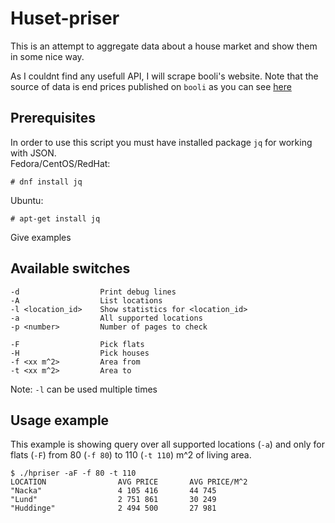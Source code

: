 # Huset-priser

This is an attempt to aggregate data about a house market and show them in some nice way.

As I couldnt find any usefull API, I will scrape booli's website. Note that the source of data is end prices published on `booli` as you can see [here](https://www.booli.se/slutpriser/nacka/76/)

## Prerequisites

In order to use this script you must have installed package `jq` for working with JSON.   
Fedora/CentOS/RedHat:   
```
# dnf install jq
``` 
Ubuntu:   
```
# apt-get install jq
```

Give examples


## Available switches

```
-d                  Print debug lines
-A                  List locations
-l <location_id>    Show statistics for <location_id>
-a                  All supported locations
-p <number>         Number of pages to check

-F                  Pick flats
-H                  Pick houses
-f <xx m^2>         Area from
-t <xx m^2>         Area to
```

Note: `-l` can be used multiple times


## Usage example

This example is showing query over all supported locations (`-a`) and only for flats (`-F`) from 80 (`-f 80`) to 110 (`-t 110`) m^2 of living area.
 
```
$ ./hpriser -aF -f 80 -t 110
LOCATION                AVG PRICE       AVG PRICE/M^2
"Nacka"                 4 105 416       44 745
"Lund"                  2 751 861       30 249
"Huddinge"              2 494 500       27 981
```
